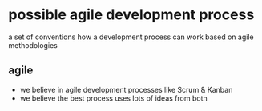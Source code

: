 # possible agile development process

a set of conventions how a development process can work based on agile methodologies

## agile

- we believe in agile development processes like Scrum & Kanban
- we believe the best process uses lots of ideas from both



